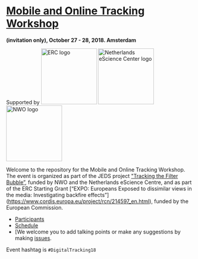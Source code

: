 # [Mobile and Online Tracking Workshop](http://digitaltrackingworkshop.ccs.amsterdam)

__(invitation only), October 27 - 28, 2018. Amsterdam__

Supported by 
<img src = "https://www.luxinnovation.lu/wp-content/uploads/sites/3/2018/07/erc-350x350.gif" alt = "ERC logo" width = 150>
<img src = "https://www.esciencecenter.nl/img/cdn/logo_escience_center.png" alt = "Netherlands eScience Center logo" width = 150>
<img src = "https://www.nwo.nl/binaries/articleImage/content/gallery/logos/nwo/nwo_logo_en_lowres.jpg" alt = "NWO logo" width = 150>

Welcome to the repository for the Mobile and Online Tracking Workshop. The event is organized as part of the JEDS project ["Tracking the Filter Bubble”](http://ccs.amsterdam/projects/jeds/), funded by NWO and the Netherlands eScience Centre, and as part of the ERC Starting Grant [“EXPO: Europeans Exposed to dissimilar views in the media: Investigating backfire effects”] (https://www.cordis.europa.eu/project/rcn/214597_en.html), funded by the European Commission.

* [Participants](http://digitaltrackingworkshop.ccs.amsterdam/#participants)  
* [Schedule](schedule.md)
* [We welcome you to add talking points or make any suggestions by making [issues](https://github.com/ccs-amsterdam/digitaltrackingworkshop18/issues).

Event hashtag is `#DigitalTracking18`

